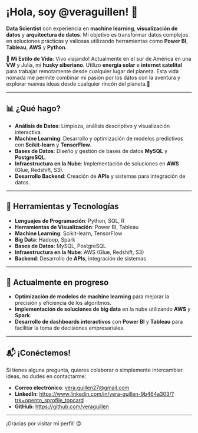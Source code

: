 # ¡Hola, soy @veraguillen! 👋

**Data Scientist** con experiencia en **machine learning**, **visualización de datos** y **arquitectura de datos**. Mi objetivo es transformar datos complejos en soluciones prácticas y valiosas utilizando herramientas como **Power BI**, **Tableau**, **AWS** y **Python**. 

🚀 **Mi Estilo de Vida**: Vivo viajando! Actualmente en el sur de América en una **VW** y Julia, mi **husky siberiano**.
Utilizo **energía solar** e **internet satelital** para trabajar remotamente desde cualquier lugar del planeta. Esta vida nómada me permite combinar mi pasión por los datos con la aventura y explorar nuevas ideas desde cualquier rincón del planeta.🚀
 


---

## 📊 ¿Qué hago?

- **Análisis de Datos**: Limpieza, análisis descriptivo y visualización interactiva.
- **Machine Learning**: Desarrollo y optimización de modelos predictivos con **Scikit-learn** y **TensorFlow**.
- **Bases de Datos**: Diseño y gestión de bases de datos **MySQL** y **PostgreSQL**.
- **Infraestructura en la Nube**: Implementación de soluciones en **AWS** (Glue, Redshift, S3).
- **Desarrollo Backend**: Creación de **APIs** y sistemas para integración de datos.

---

## 🔧 Herramientas y Tecnologías

- **Lenguajes de Programación**: Python, SQL, R
- **Herramientas de Visualización**: Power BI, Tableau
- **Machine Learning**: Scikit-learn, TensorFlow
- **Big Data**: Hadoop, Spark
- **Bases de Datos**: MySQL, PostgreSQL
- **Infraestructura en la Nube**: AWS (Glue, Redshift, S3)
- **Backend**: Desarrollo de **APIs**, integración de sistemas

---

## 🌱 Actualmente en progreso

- **Optimización de modelos de machine learning** para mejorar la precisión y eficiencia de los algoritmos.
- **Implementación de soluciones de big data** en la nube utilizando **AWS** y **Spark**.
- **Desarrollo de dashboards interactivos** con **Power BI** y **Tableau** para facilitar la toma de decisiones empresariales.

---

## 📬 ¡Conéctemos!

Si tienes alguna pregunta, quieres colaborar o simplemente intercambiar ideas, no dudes en contactarme:

- **Correo electrónico**: vera.guillen27@gmail.com
- **LinkedIn**: https://www.linkedin.com/in/vera-guillen-9b464a303/?trk=opento_sprofile_topcard
- **GitHub**: https://github.com/veraguillen

---

¡Gracias por visitar mi perfil! 😊

<!---
veraguillen/veraguillen is a ✨ special ✨ repository because its `README.md` (this file) appears on your GitHub profile.
You can click the Preview link to take a look at your changes.
--->
